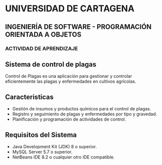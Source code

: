 # UNIVERSIDAD DE CARTAGENA
## INGENIERÍA DE SOFTWARE - PROGRAMACIÓN ORIENTADA A OBJETOS
### ACTIVIDAD DE APRENDIZAJE

## Sistema de control de plagas

Control de Plagas es una aplicación para gestionar y controlar eficientemente las plagas y enfermedades en cultivos agrícolas.

## Caracteristicas
- Gestión de insumos y productos químicos para el control de plagas.
- Registro y seguimiento de plagas y enfermedades por tipo y gravedad.
- Planificación y programación de actividades de control.

## Requisitos del Sistema

- Java Development Kit (JDK) 8 o superior.
- MySQL Server 5.7 o superior.
- NetBeans IDE 8.2 o cualquier otro IDE compatible.
